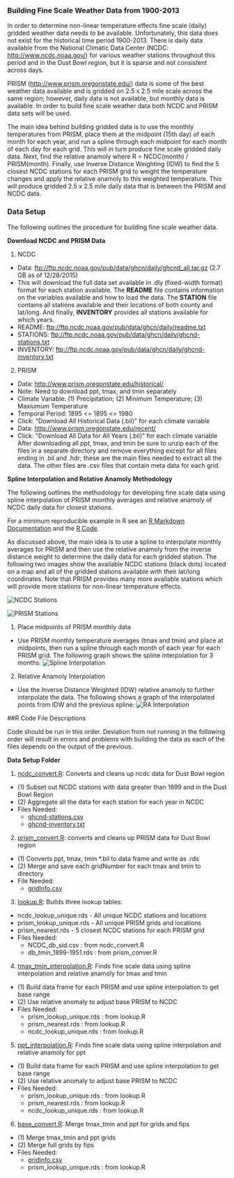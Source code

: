 ### Building Fine Scale Weather Data from 1900-2013

In order to determine non-linear temperature effects fine scale (daily) gridded weather data needs to be available.  Unfortunately, this data does not exist for the historical time period 1900-2013.  There is daily data available from the National Climatic Data Center (NCDC: http://www.ncdc.noaa.gov/) for various weather stations throughout this period and in the Dust Bowl region, but it is sparse and not consistent across days.

PRISM (http://www.prism.oregonstate.edu/) data is some of the best weather data available and is gridded on 2.5 x 2.5 mile scale across the same region; however, daily data is not available, but monthly data is available.  In order to build fine scale weather data both NCDC and PRISM data sets will be used.  

The main idea behind building gridded data is to use the monthly temperatures from PRISM, place them at the midpoint (15th day) of each month for each year, and run a spline through each midpoint for each month of each day for each grid.  This will in turn produce fine scale gridded daily data.  Next, find the relative anamoly where R = NCDC(month) / PRISM(month). Finally, use Inverse Distance Weighting (IDW) to find the 5 closest NCDC stations for each PRISM grid to weight the temperature changes and apply the relative anamoly to this weighted temperature.  This will produce gridded 2.5 x 2.5 mile daily data that is between the PRISM and NCDC data.

### Data Setup

The following outlines the procedure for building fine scale weather data.

**Download NCDC and PRISM Data**

1. NCDC
  * Data: ftp://ftp.ncdc.noaa.gov/pub/data/ghcn/daily/ghcnd_all.tar.gz (2.7 GB as of 12/28/2015)
  * This will download the full data set available in .dly (fixed-width format) format for each station available.  The **README** file contains information on the variables available and how to load the data.  The **STATION** file contains all stations available and their locations of both county and lat/long.  And finally, **INVENTORY** provides all stations available for which years.
  * README: ftp://ftp.ncdc.noaa.gov/pub/data/ghcn/daily/readme.txt
  * STATIONS: ftp://ftp.ncdc.noaa.gov/pub/data/ghcn/daily/ghcnd-stations.txt
  * INVENTORY: ftp://ftp.ncdc.noaa.gov/pub/data/ghcn/daily/ghcnd-inventory.txt
2. PRISM
  * Data: http://www.prism.oregonstate.edu/historical/     
  * Note: Need to download ppt, tmax, and tmin separately
  * Climate Variable: (1) Precipitation; (2) Minimum Temperature; (3) Maxiumum Temperature
  * Temporal Period: 1895 <= 1895 <= 1980
  * Click: "Download All Historical Data (.bil)" for each climate variable
  * Data: http://www.prism.oregonstate.edu/recent/
  * Click: "Download All Data for All Years (.bil)" for each climate variable
  After downloading all ppt, tmax, and tmin be sure to unzip each of the files in a separate directory and remove everything except for all files ending in .bil and .hdr; these are the main files needed to extract all the data.  The other files are  .csv files that contain meta data for each grid.
  
**Spline Interpolation and Relative Anamoly Methodology**

The following outlines the methodology for developing fine scale data using spline interpolation of PRISM monthly averages and relative anamoly of NCDC daily data for closest stations.

For a minimum reproducible example in R see an [R Markdown Documentation](https://github.com/johnwoodill/Non-Linear-Temperature-Effects-of-the-Dust-Bowl/blob/master/Documentation/Interpolation%20Technique/interpolation_technique.pdf) and the [R Code](https://github.com/johnwoodill/Non-Linear-Temperature-Effects-of-the-Dust-Bowl/blob/master/Documentation/Interpolation%20Technique/interpolation_technique_example.R).

As discussed above, the main idea is to use a spline to interpolate monthly averages for PRISM and then use the relative anamoly from the inverse distance weight to determine the daily data for each gridded station.  The following two images show the available NCDC stations (black dots) located on a map and all of the gridded stations available with their lat/long coordinates.  Note that PRISM provides many more available stations which will provide more stations for non-linear temperature effects.

![NCDC Stations](https://github.com/johnwoodill/Non-Linear-Temperature-Effects-of-the-Dust-Bowl/blob/master/Figures/NCDC_Stations.png)

![PRISM Stations](https://github.com/johnwoodill/Non-Linear-Temperature-Effects-of-the-Dust-Bowl/blob/master/Figures/PRISM_Stations.png)



1. Place midpoints of PRISM monthly data
  * Use PRISM monthly temperature averages (tmax and tmin) and place at midpoints, then run a spline through each month of each year for each PRISM grid.  The following graph shows the spline interpolation for 3 months:
![Spline Interpolation](https://github.com/johnwoodill/Non-Linear-Temperature-Effects-of-the-Dust-Bowl/blob/master/Documentation/Interpolation%20Technique/Spline_Interpolation.png)
2. Relative Anamoly Interpolation
  * Use the Inverse Distance Weighted (IDW) relative anamoly to further interpolate the data.  The following shows a graph of the interpolated points from IDW and the previous spline:
![RA Interpolation](https://github.com/johnwoodill/Non-Linear-Temperature-Effects-of-the-Dust-Bowl/blob/master/Documentation/Interpolation%20Technique/RA_Interpolation.png)

##R Code File Descriptions

  Code should be run in this order.  Deviation from not running in the following order will result in errors and problems with building the data as each of the files depends on the output of the previous.

**Data Setup Folder**

1. [ncdc_convert.R](https://github.com/johnwoodill/Non-Linear-Temperature-Effects-of-the-Dust-Bowl/blob/master/Data%20Setup/ncdc_convert.R): Converts and cleans up ncdc data for Dust Bowl region
  * (1) Subset out NCDC stations with data greater than 1899 and in the Dust Bowl Region
  * (2) Aggregate all the data for each station for each year in NCDC
  * Files Needed: 
    * [ghcnd-stations.csv](https://github.com/johnwoodill/Non-Linear-Temperature-Effects-of-the-Dust-Bowl/blob/master/Data%20Setup/ghcnd-stations.csv)
    * [ghcnd-inventory.txt](https://github.com/johnwoodill/Non-Linear-Temperature-Effects-of-the-Dust-Bowl/blob/master/Data%20Setup/ghcnd-inventory.txt)

2. [prism_convert.R](https://github.com/johnwoodill/Non-Linear-Temperature-Effects-of-the-Dust-Bowl/blob/master/Data%20Setup/prism_convert.R): converts and cleans up PRISM data for Dust Bowl region
  * (1) Converts ppt, tmax, tmin *.bil to data frame and write as .rds
  * (2) Merge and save each gridNumber for each tmax and tmin to directory
  * File Needed: 
    * [gridInfo.csv](https://github.com/johnwoodill/Non-Linear-Temperature-Effects-of-the-Dust-Bowl/blob/master/Data%20Setup/gridInfo.csv)

3. [lookup.R](https://github.com/johnwoodill/Non-Linear-Temperature-Effects-of-the-Dust-Bowl/blob/master/Data%20Setup/lookup.R): Builds three lookup tables: 
  * ncdc_lookup_unique.rds - All unique NCDC stations and locations
  * prism_lookup_unique.rds - All unique PRISM grids and locations
  * prism_nearest.rds - 5 closest NCDC stations for each PRISM grid
  * Files Needed:
    * NCDC_db_sid.csv : from ncdc_convert.R
    * db_tmin_1899-1951.rds : from prism_conver.R

4. [tmax_tmin_interpolation.R](https://github.com/johnwoodill/Non-Linear-Temperature-Effects-of-the-Dust-Bowl/blob/master/Data%20Setup/tmax_tmin_interpolation.R): Finds fine scale data using spline interpolation and relative anamoly for tmax and tmin
  * (1) Build data frame for each PRISM and use spline interpolation to get base range
  * (2) Use relative anomaly to adjust base PRISM to NCDC
  * Files Needed:
    * prism_lookup_unique.rds : from lookup.R
    * prism_nearest.rds : from lookup.R
    * ncdc_lookup_unique.rds : from lookup.R
 
5. [ppt_interpolation.R](https://github.com/johnwoodill/Non-Linear-Temperature-Effects-of-the-Dust-Bowl/blob/master/Data%20Setup/ppt_interpolation.R): Finds fine scale data using spline interpolation and relative anamoly for ppt
  * (1) Build data frame for each PRISM and use spline interpolation to get base range
  * (2) Use relative anomaly to adjust base PRISM to NCDC
  * Files Needed:
    * prism_lookup_unique.rds : from lookup.R
    * prism_nearest.rds : from lookup.R
    * ncdc_lookup_unique.rds : from lookup.R 

6. [base_convert.R](https://github.com/johnwoodill/Non-Linear-Temperature-Effects-of-the-Dust-Bowl/blob/master/Data%20Setup/base_convert.R): Merge tmax_tmin and ppt for grids and fips
  * (1) Merge tmax_tmin and ppt grids
  * (2) Merge full grids by fips
  * Files Needed:
    * [gridInfo.csv](https://github.com/johnwoodill/Non-Linear-Temperature-Effects-of-the-Dust-Bowl/blob/master/Data%20Setup/gridInfo.csv)
    * prism_lookup_unique.rds : from lookup.R


 



